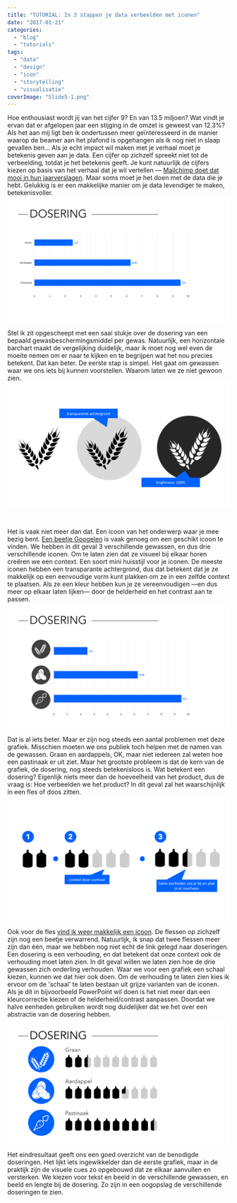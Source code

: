 ```yaml
---
title: "TUTORIAL: In 3 stappen je data verbeelden met iconen"
date: "2017-01-21"
categories: 
  - "blog"
  - "tutorials"
tags: 
  - "data"
  - "design"
  - "icon"
  - "storytelling"
  - "visualisatie"
coverImage: "Slide5-1.png"
---
```


Hoe enthousiast wordt jij van het cijfer 9? En van 13.5 miljoen? Wat vindt je ervan dat er afgelopen jaar een stijging in de omzet is geweest van 12.3%? Als het aan mij ligt ben ik ondertussen meer geïnteresseerd in de manier waarop de beamer aan het plafond is opgehangen als ik nog niet in slaap gevallen ben... Als je echt impact wil maken met je verhaal moet je betekenis geven aan je data. Een cijfer op zichzelf spreekt niet tot de verbeelding, totdat je het betekenis geeft. Je kunt natuurlijk de cijfers kiezen op basis van het verhaal dat je wil vertellen — [Mailchimp doet dat mooi in hun jaarverslagen](https://mailchimp.com/2016/). Maar soms moet je het doen met de data die je hebt. Gelukkig is er een makkelijke manier om je data levendiger te maken, betekenisvoller.[![](images/Slide1-1-1024x576.png)](http://www.dumkydewilde.nl/wp-content/uploads/2017/01/Slide1-1.png)

Stel ik zit opgescheept met een saai stukje over de dosering van een bepaald gewasbeschermingsmiddel per gewas. Natuurlijk, een horizontale barchart maakt de vergelijking duidelijk, maar ik moet nog wel even de moeite nemen om er naar te kijken en te begrijpen wat het nou precies betekent. Dat kan beter. De eerste stap is simpel. Het gaat om gewassen waar we ons iets bij kunnen voorstellen. Waarom laten we ze niet gewoon zien.![](images/Slide2-1-1024x576.png)

 

Het is vaak niet meer dan dat. Een icoon van het onderwerp waar je mee bezig bent. [Een beetje Googelen](https://www.google.nl/search?q=wheat+icon&source=lnms&tbm=isch&sa=X&ved=0ahUKEwiRt7ynttPRAhWKAxoKHQgMAYEQ_AUICCgB&biw=1422&bih=752#q=wheat+icon&tbm=isch&tbs=ic:gray) is vaak genoeg om een geschikt icoon te vinden. We hebben in dit geval 3 verschillende gewassen, en dus drie verschillende iconen. Om te laten zien dat ze visueel bij elkaar horen creëren we een context. Een soort mini huisstijl voor je iconen. De meeste iconen hebben een transparante achtergrond, dus dat betekent dat je ze makkelijk op een eenvoudige vorm kunt plakken om ze in een zelfde context te plaatsen. Als ze een kleur hebben kun je ze vereenvoudigen —en dus meer op elkaar laten lijken— door de helderheid en het contrast aan te passen.![](images/Slide3-1-1024x576.png)

Dat is al iets beter. Maar er zijn nog steeds een aantal problemen met deze grafiek. Misschien moeten we ons publiek toch helpen met de namen van de gewassen. Graan en aardappels, OK, maar niet iedereen zal weten hoe een pastinaak er uit ziet. Maar het grootste probleem is dat de kern van de grafiek, de dosering, nog steeds betekenisloos is. Wat betekent een dosering? Eigenlijk niets meer dan de hoeveelheid van het product, dus de vraag is: Hoe verbeelden we het product? In dit geval zal het waarschijnlijk in een fles of doos zitten. ![](images/Slide4-1-1024x576.png)

Ook voor de fles [vind ik weer makkelijk een icoon](https://www.google.nl/search?q=wheat+icon&source=lnms&tbm=isch&sa=X&ved=0ahUKEwiRt7ynttPRAhWKAxoKHQgMAYEQ_AUICCgB&biw=1422&bih=752#tbs=ic:gray&tbm=isch&q=bottle+container+icon). De flessen op zichzelf zijn nog een beetje verwarrend. Natuurlijk, ik snap dat twee flessen meer zijn dan één, maar we hebben nog niet echt de link gelegd naar doseringen. Een dosering is een verhouding, en dat betekent dat onze context ook de verhouding moet laten zien. In dit geval willen we laten zien hoe de drie gewassen zich onderling verhouden. Waar we voor een grafiek een schaal kiezen, kunnen we dat hier ook doen. Om de verhouding te laten zien kies ik ervoor om de 'schaal' te laten bestaan uit grijze varianten van de iconen. Als je dit in bijvoorbeeld PowerPoint wil doen is het niet meer dan een kleurcorrectie kiezen of de helderheid/contrast aanpassen. Doordat we halve eenheden gebruiken wordt nog duidelijker dat we het over een abstractie van de dosering hebben. ![](images/Slide5-1-1024x576.png)

Het eindresultaat geeft ons een goed overzicht van de benodigde doseringen. Het lijkt iets ingewikkelder dan de eerste grafiek, maar in de praktijk zijn de visuele cues zo opgebouwd dat ze elkaar aanvullen en versterken. We kiezen voor tekst en beeld in de verschillende gewassen, en beeld en lengte bij de dosering. Zo zijn in een oogopslag de verschillende doseringen te zien.
